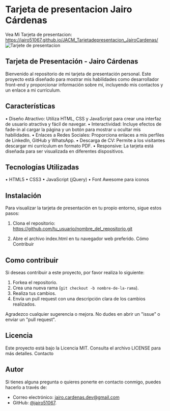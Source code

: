 # Tarjeta de presentacion Jairo Cárdenas

Vea Mi Tarjeta de presentacion: https://jairo51067.github.io/JACM_Tarjetadepresentacion_JairoCardenas/
![Tarjete de presentacion](https://github.com/user-attachments/assets/59114a69-e4fb-49ff-ad19-15911976cdb4)


## Tarjeta de Presentación - Jairo Cárdenas
Bienvenido al repositorio de mi tarjeta de presentación personal. Este proyecto está diseñado para mostrar mis habilidades como desarrollador front-end y proporcionar información sobre mí, incluyendo mis contactos y un enlace a mi currículum.

## Características
•	Diseño Atractivo: Utiliza HTML, CSS y JavaScript para crear una interfaz de usuario atractiva y fácil de navegar.
•	Interactividad: Incluye efectos de fade-in al cargar la página y un botón para mostrar u ocultar mis habilidades.
•	Enlaces a Redes Sociales: Proporciona enlaces a mis perfiles de LinkedIn, GitHub y WhatsApp.
•	Descarga de CV: Permite a los visitantes descargar mi currículum en formato PDF.
•	Responsive: La tarjeta está diseñada para ser visualizada en diferentes dispositivos.

## Tecnologías Utilizadas
•	HTML5
•	CSS3
•	JavaScript (jQuery)
•	Font Awesome para iconos

## Instalación

Para visualizar la tarjeta de presentación en tu propio entorno, sigue estos pasos:
1.	Clona el repositorio:
https://github.com/tu_usuario/nombre_del_repositorio.git

2.	Abre el archivo index.html en tu navegador web preferido.
Cómo Contribuir

## Como contribuir
Si deseas contribuir a este proyecto, por favor realiza lo siguiente:
1. Forkea el repositorio.
2. Crea una nueva rama (`git checkout -b nombre-de-la-rama`).
3. Realiza tus cambios.
4. Envía un pull request con una descripción clara de los cambios realizados.

Agradezco cualquier sugerencia o mejora. No dudes en abrir un "issue" o enviar un "pull request".

## Licencia
Este proyecto está bajo la Licencia MIT. Consulta el archivo LICENSE para más detalles.
Contacto

## Autor
Si tienes alguna pregunta o quieres ponerte en contacto conmigo, puedes hacerlo a través de:
- Correo electrónico: jairo.cardenas.dev@gmail.com
- GitHub: [@jairo51067](https://github.com/jairo51067).




